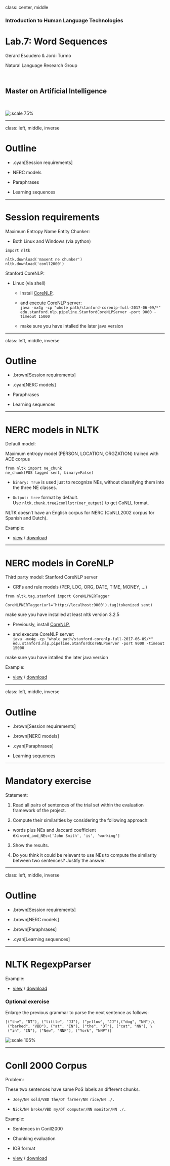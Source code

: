 class: center, middle

### Introduction to Human Language Technologies

# Lab.7: Word Sequences

Gerard Escudero & Jordi Turmo

Natural Language Research Group

<br>

## Master on Artificial Intelligence

<br>

![:scale 75%](fib.png)

---
class: left, middle, inverse

# Outline

* .cyan[Session requirements]

* NERC models

* Paraphrases

* Learning sequences

---

# Session requirements

Maximum Entropy Name Entity Chunker:

* Both Linux and Windows (via python)

```python3
import nltk

nltk.download('maxent ne chunker')
nltk.download('conll2000')
```

Stanford CoreNLP:
* Linux (via shell)
  - Install [CoreNLP](https://stanfordnlp.github.io/CoreNLP/download.html),

  - and execute CoreNLP server: <br>
`java -mx4g -cp
"whole path/stanford-corenlp-full-2017-06-09/*" edu.stanford.nlp.pipeline.StanfordCoreNLPServer -port 9000 -timeout 15000`

  - make sure you have intalled the later java version

---
class: left, middle, inverse

# Outline

* .brown[Session requirements]

* .cyan[NERC models]

* Paraphrases

* Learning sequences

---

# NERC models in NLTK

Default model:

Maximum entropy model (PERSON, LOCATION, ORGZATION) trained with ACE corpus

```python3
from nltk import ne_chunk
ne_chunk(POS tagged sent, binary=False)
```

  - `binary: True` is used just to recognize NEs, without
classifying them into the three NE classes.

  - `Output: tree` format by default. <br>
Use `nltk.chunk.tree2conllstr(ner_output)` to get CoNLL format.


NLTK doesn’t have an English corpus for NERC (CoNLL2002 corpus for Spanish and Dutch).

Example:

* [view](codes/nerc.html) / [download](codes/nerc.ipynb)

---

# NERC models in CoreNLP

Third party model: Stanford CoreNLP server

* CRFs and rule models (PER, LOC, ORG, DATE, TIME, MONEY, ...)

```python3
from nltk.tag.stanford import CoreNLPNERTagger

CoreNLPNERTagger(url=’http://localhost:9000’).tag(tokenized sent)
```

make sure you have installed at least nltk version 3.2.5

* Previously, install [CoreNLP](https://stanfordnlp.github.io/CoreNLP/download.html),

* and execute CoreNLP server:<br>
`java -mx4g -cp "whole path/stanford-corenlp-full-2017-06-09/*" edu.stanford.nlp.pipeline.StanfordCoreNLPServer -port 9000 -timeout 15000`

make sure you have intalled the later java version

Example:

* [view](codes/nerc.html) / [download](codes/nerc.ipynb)

---
class: left, middle, inverse

# Outline

* .brown[Session requirements]

* .brown[NERC models]

* .cyan[Paraphrases]

* Learning sequences

---

# Mandatory exercise

Statement:

1. Read all pairs of sentences of the trial set within the evaluation framework of the project.

2. Compute their similarities by considering the following approach:

  * words plus NEs and Jaccard coefficient <br>
ex: `word_and_NEs=['John Smith', 'is', 'working']`

3. Show the results. 

4. Do you think it could be relevant to use NEs to compute the similarity between two sentences?
Justify the answer.

---
class: left, middle, inverse

# Outline

* .brown[Session requirements]

* .brown[NERC models]

* .brown[Paraphrases]

* .cyan[Learning sequences]

---

# NLTK RegexpParser

Example:

* [view](codes/RegExp.html) / [download](codes/RegExp.ipynb)

### Optional exercise

Enlarge the previous grammar to parse the next sentence as follows:

```
[("the", "DT"), ("little", "JJ"), ("yellow", "JJ"),("dog", "NN"),\
 ("barked", "VBD"), ("at", "IN"), ("the", "DT"), ("cat", "NN"), \
 ("in", "IN"), ("New", "NNP"), ("York", "NNP")]
```

![:scale 105%](figures/tree.png)

---

# Conll 2000 Corpus

Problem: 

These two sentences have same PoS labels an different chunks.

* `Joey/NN sold/VBD the/DT farmer/NN rice/NN ./.`

* `Nick/NN broke/VBD my/DT computer/NN monitor/NN ./.`

Example:

* Sentences in Conll2000

* Chunking evaluation

* IOB format

* [view](codes/conll2000.html) / [download](codes/conll2000.ipynb)
